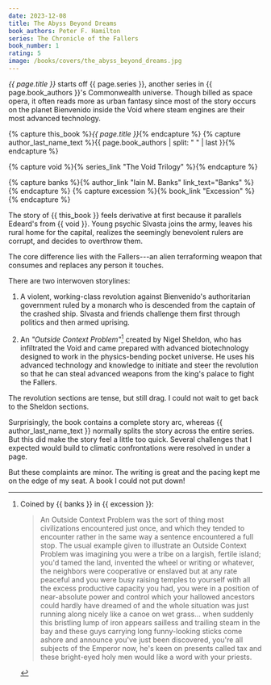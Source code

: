 ```yaml
---
date: 2023-12-08
title: The Abyss Beyond Dreams
book_authors: Peter F. Hamilton
series: The Chronicle of the Fallers
book_number: 1
rating: 5
image: /books/covers/the_abyss_beyond_dreams.jpg
---
```


<cite class="book-title">{{ page.title }}</cite> starts off <span
class="book-series">{{ page.series }}</span>, another series in <span
class="author-name">{{ page.book_authors }}</span>'s Commonwealth universe.
Though billed as space opera, it often reads more as urban fantasy since most
of the story occurs on the planet Bienvenido inside the Void where steam
engines are their most advanced technology.

{% capture this_book %}<cite class="book-title">{{ page.title }}</cite>{% endcapture %}
{% capture author_last_name_text %}{{ page.book_authors | split: " " | last }}{% endcapture %}

{% capture void %}{% series_link "The Void Trilogy" %}{% endcapture %}

{% capture banks %}{% author_link "Iain M. Banks" link_text="Banks" %}{% endcapture %}
{% capture excession %}{% book_link "Excession" %}{% endcapture %}

The story of {{ this_book }} feels derivative at first because it parallels
Edeard's from {{ void }}. Young psychic Slvasta joins the army, leaves his
rural home for the capital, realizes the seemingly benevolent rulers are
corrupt, and decides to overthrow them.

The core difference lies with the Fallers---an alien terraforming weapon that
consumes and replaces any person it touches.

There are two interwoven storylines:

1. A violent, working-class revolution against Bienvenido's authoritarian
   government ruled by a monarch who is descended from the captain of the
   crashed ship. Slvasta and friends challenge them first through politics and
   then armed uprising.

2. An _"Outside Context Problem"_[^excession] created by Nigel Sheldon, who
   has infiltrated the Void and came prepared with advanced biotechnology
   designed to work in the physics-bending pocket universe. He uses his
   advanced technology and knowledge to initiate and steer the revolution so
   that he can steal advanced weapons from the king's palace to fight the
   Fallers.

The revolution sections are tense, but still drag. I could not wait to get
back to the Sheldon sections.

Surprisingly, the book contains a complete story arc, whereas {{
author_last_name_text }} normally splits the story across the entire series.
But this did make the story feel a little too quick. Several challenges that I
expected would build to climatic confrontations were resolved in under a page.

But these complaints are minor. The writing is great and the pacing kept me on
the edge of my seat. A book I could not put down!

[^excession]:
    Coined by {{ banks }} in {{ excession }}:

    > An Outside Context Problem was the sort of thing most civilizations
    > encountered just once, and which they tended to encounter rather in the
    > same way a sentence encountered a full stop. The usual example given to
    > illustrate an Outside Context Problem was imagining you were a tribe on
    > a largish, fertile island; you'd tamed the land, invented the wheel or
    > writing or whatever, the neighbors were cooperative or enslaved but at
    > any rate peaceful and you were busy raising temples to yourself with all
    > the excess productive capacity you had, you were in a position of
    > near-absolute power and control which your hallowed ancestors could
    > hardly have dreamed of and the whole situation was just running along
    > nicely like a canoe on wet grass... when suddenly this bristling lump of
    > iron appears sailless and trailing steam in the bay and these guys
    > carrying long funny-looking sticks come ashore and announce you've just
    > been discovered, you're all subjects of the Emperor now, he's keen on
    > presents called tax and these bright-eyed holy men would like a word
    > with your priests.
